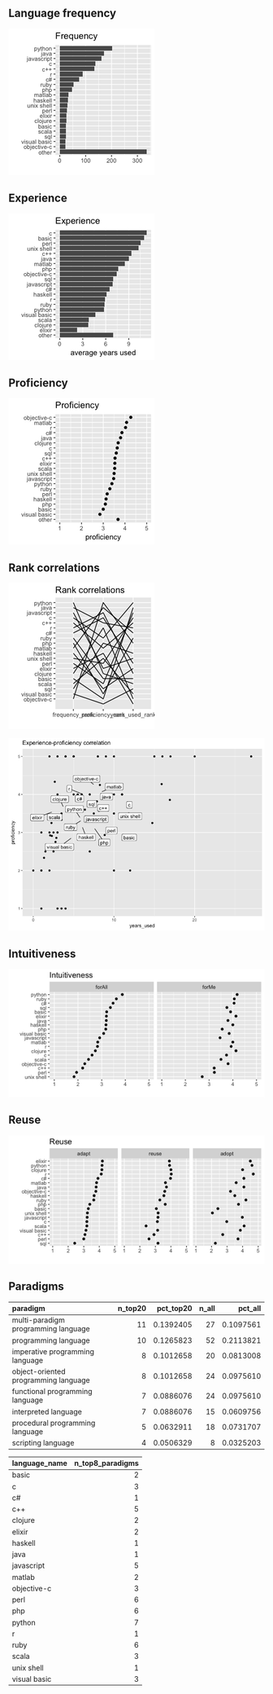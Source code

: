 ## Language frequency

![](languages_files/figure-gfm/frequency-1.png)<!-- -->

## Experience

![](languages_files/figure-gfm/experience-1.png)<!-- -->

## Proficiency

![](languages_files/figure-gfm/proficiency-1.png)<!-- -->

## Rank correlations

![](languages_files/figure-gfm/correlations-1.png)<!-- -->

![](languages_files/figure-gfm/experience-proficiency-correlation-1.png)<!-- -->

## Intuitiveness

![](languages_files/figure-gfm/intuitiveness-1.png)<!-- -->

## Reuse

![](languages_files/figure-gfm/reuse-1.png)<!-- -->

## Paradigms

| paradigm                             | n\_top20 | pct\_top20 | n\_all |  pct\_all |
| :----------------------------------- | -------: | ---------: | -----: | --------: |
| multi-paradigm programming language  |       11 |  0.1392405 |     27 | 0.1097561 |
| programming language                 |       10 |  0.1265823 |     52 | 0.2113821 |
| imperative programming language      |        8 |  0.1012658 |     20 | 0.0813008 |
| object-oriented programming language |        8 |  0.1012658 |     24 | 0.0975610 |
| functional programming language      |        7 |  0.0886076 |     24 | 0.0975610 |
| interpreted language                 |        7 |  0.0886076 |     15 | 0.0609756 |
| procedural programming language      |        5 |  0.0632911 |     18 | 0.0731707 |
| scripting language                   |        4 |  0.0506329 |      8 | 0.0325203 |

| language\_name | n\_top8\_paradigms |
| :------------- | -----------------: |
| basic          |                  2 |
| c              |                  3 |
| c\#            |                  1 |
| c++            |                  5 |
| clojure        |                  2 |
| elixir         |                  2 |
| haskell        |                  1 |
| java           |                  1 |
| javascript     |                  5 |
| matlab         |                  2 |
| objective-c    |                  3 |
| perl           |                  6 |
| php            |                  6 |
| python         |                  7 |
| r              |                  1 |
| ruby           |                  6 |
| scala          |                  3 |
| unix shell     |                  1 |
| visual basic   |                  3 |
